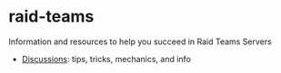 # raid-teams
Information and resources to help you succeed in Raid Teams Servers

- [Discussions](https://github.com/raid-teams/raid-teams/discussions): tips, tricks, mechanics, and info 

